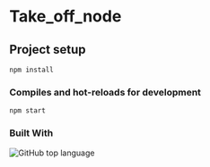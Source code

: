# Take_off_node

## Project setup

```
npm install
```
### Compiles and hot-reloads for development

```
npm start
```
### Built With
![GitHub top language](https://img.shields.io/github/languages/top/Nyaraa-2/take_off_node)
